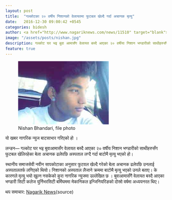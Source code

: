 ```yaml
---
layout: post
title:  "गल्कोटका २० वर्षीय निशानको वेलायतमा फुटबल खेल्दै गर्दा अचानक मृत्यु"
date:   2016-12-30 09:00:42 +0545
categories: bidesh
author: <a href="http://www.nagariknews.com/news/11510" target="blank">Nagarik News</a>
image: "/assets/posts/nishan.jpg"
description: गल्कोट घर भइ बुवा आमासँग वेलायत बस्दै आएका २० वर्षीया निशान भण्डारीको साथीहरुसँग फुटबल खेलिरहेका  बेला अचानक ढलेपछि ... | Galkot News, Khabar, Information
feature: true
---
```

<figure><img src="/assets/posts/nishan.jpg"><figcaption>Nishan Bhandari, file photo</figcaption></figure>
यो खबर नागरिक न्युज बाटसाभार  गरिएको हो ।

लन्डन—  गल्कोट घर भइ बुवाआमासँग वेलायत बस्दै आएका २० वर्षीय निशान भण्डारीको साथीहरुसँग फुटबल खेलिरहेका बेला अचानक ढलेपछि अस्पताल लग्दै गर्दा बाटोमै मृत्यु भएको हो। 

स्थानीय समाजसेवी नवीन सापकोटाका अनुसार फुटवल खेल्दै गरेको बेला अचानक ढलेपछि उनलाई अस्पतालतर्फ लगिएको थियो। निशानको अस्पताल लैजाने क्रममा बाटोमै मृत्यु भएको उनले बताए। के कारणले मृत्यु भयो खुल्न नसकेको कुरा नागरिक न्युजमा उल्लेखित छ । 
बुवाआमासँगै वेलायत बस्दै आएका भण्डारी सिटी कलेज युर्निभरसिटी बर्मिघममा मेकानिकल इन्जिनियरिङको दोस्रो वर्षमा अध्ययनरत थिए। 

थप समाचार: <a href="http://www.nagariknews.com/news/11510" target="blank">Nagarik News</a>(source)